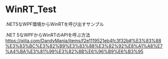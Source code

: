 # WinRT_Test
.NET5なWPF環境からWinRTを呼び出すサンプル

.NET 5なWPFからWinRTのAPIを呼ぶ方法  
https://qiita.com/DandyMania/items/f2e1119521eb4fc3f32b#%E3%83%88%E3%83%BC%E3%82%B9%E3%83%88%E3%82%92%E8%A1%A8%E7%A4%BA%E3%81%99%E3%82%8B%E6%96%B9%E6%B3%95

